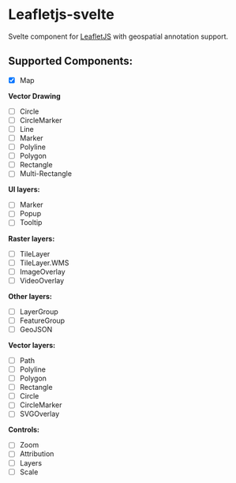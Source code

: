 # Leafletjs-svelte 

Svelte component for [LeafletJS](https://leafletjs.com/) with geospatial annotation support.


## Supported Components:

- [x] Map

**Vector Drawing**
- [ ] Circle
- [ ] CircleMarker
- [ ] Line
- [ ] Marker
- [ ] Polyline
- [ ] Polygon
- [ ] Rectangle
- [ ] Multi-Rectangle
 
**UI layers:**
- [ ] Marker
- [ ] Popup
- [ ] Tooltip

**Raster layers:**
- [ ] TileLayer
- [ ] TileLayer.WMS
- [ ] ImageOverlay
- [ ] VideoOverlay

**Other layers:**
- [ ] LayerGroup
- [ ] FeatureGroup
- [ ] GeoJSON

**Vector layers:**
- [ ] Path
- [ ] Polyline
- [ ] Polygon
- [ ] Rectangle
- [ ] Circle
- [ ] CircleMarker
- [ ] SVGOverlay

**Controls:**
- [ ] Zoom
- [ ] Attribution
- [ ] Layers
- [ ] Scale

